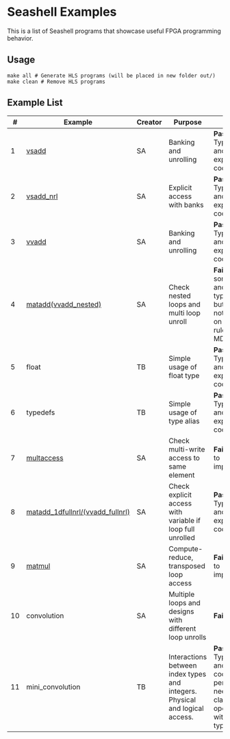 # Seashell Examples

This is a list of Seashell programs that showcase useful FPGA programming behavior.

## Usage

    make all # Generate HLS programs (will be placed in new folder out/)
    make clean # Remove HLS programs
    
## Example List

| # | Example | Creator | Purpose | Status
| --- | --- | --- | --- | --- |  
| 1 | [vsadd](https://github.com/cucapra/seashell/blob/master/examples/docs/vsadd.md) | SA | Banking and unrolling | **Passes.** Typechecks and emits expected code. |  
| 2 | [vsadd_nrl](https://github.com/cucapra/seashell/blob/master/examples/docs/vsadd.md) | SA | Explicit access with banks | **Passes.** Typechecks and emits expected code. | 
| 3 | [vvadd](https://github.com/cucapra/seashell/blob/master/examples/docs/vvadd.md) | SA | Banking and unrolling | **Passes.** Typechecks and emits expected code. |  
| 4 | [matadd(vvadd_nested)](https://github.com/cucapra/seashell/blob/master/examples/docs/vvadd.md) | SA | Check nested loops and multi loop unroll | **Fails.** Emits some code and typechecks, but we have not decided on type rules for MD access. |   
| 5 | float | TB | Simple usage of float type | **Passes.** Typechecks and emits expected code. |    
| 6 | typedefs | TB | Simple usage of type alias | **Passes.** Typechecks and emits expected code. |    
| 7 | [multaccess](https://github.com/cucapra/seashell/blob/master/examples/docs/multaccess.md) | SA | Check multi-write access to same element | **Fails.** Need to implement. | 
| 8 | [matadd_1dfullnrl/(vvadd_fullnrl)](https://github.com/cucapra/seashell/blob/master/examples/docs/vvadd.md) | SA | Check explicit access with variable if loop full unrolled | **Passes.** Typechecks and emits expected code. |  
| 9 | [matmul](https://github.com/cucapra/seashell/blob/master/examples/docs/matmul.md) | SA | Compute-reduce, transposed loop access | **Fails.** Need to implement. |  
| 10 | convolution | SA | Multiple loops and designs with different loop unrolls | **Fails.** |  
| 11 | mini_convolution | TB | Interactions between index types and integers. Physical and logical access. | **Passes.** Typechecks and emits code, but perhaps need to clarify operations with index types. |  
